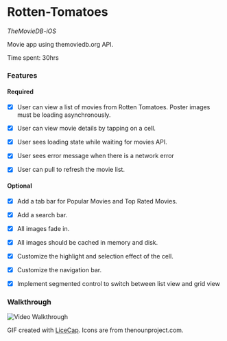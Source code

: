 # Rotten-Tomatoes
*TheMovieDB-iOS*

Movie app using themoviedb.org API.

Time spent: 30hrs

### Features

#### Required

* [x] User can view a list of movies from Rotten Tomatoes. Poster images must be loading asynchronously.

* [x] User can view movie details by tapping on a cell.

* [x] User sees loading state while waiting for movies API.

* [x] User sees error message when there is a network error

* [x] User can pull to refresh the movie list.

#### Optional

* [x] Add a tab bar for Popular Movies and Top Rated Movies.

* [x] Add a search bar.

* [x] All images fade in.

* [x] All images should be cached in memory and disk.

* [x] Customize the highlight and selection effect of the cell.

* [x] Customize the navigation bar.

* [x] Implement segmented control to switch between list view and grid view

### Walkthrough

![Video Walkthrough](walkthrough.gif)

GIF created with [LiceCap](http://www.cockos.com/licecap/).
Icons are from thenounproject.com.

